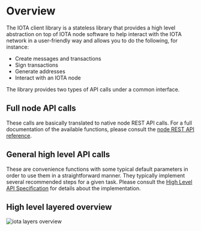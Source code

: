 # Overview

The IOTA client library is a stateless library that provides a high level
abstraction on top of IOTA node software to help interact with the IOTA network
in a user-friendly way and allows you to do the following, for instance:

- Create messages and transactions
- Sign transactions
- Generate addresses
- Interact with an IOTA node

The library provides two types of API calls under a common interface.

## Full node API calls

These calls are basically translated to native node REST API calls. For a full
documentation of the available functions, please consult the
[node REST API reference][Node REST API].

## General high level API calls 

These are convenience functions with some typical default parameters in order to
use them in a straightforward manner. They typically implement several
recommended steps for a given task. Please consult
the [High Level API Specification] for details about the implementation.

## High level layered overview

![iota layers overview](layered_overview.svg)

[Node REST API]:https://editor.swagger.io/?url=https://raw.githubusercontent.com/rufsam/protocol-rfcs/master/text/0026-rest-api/rest-api.yaml
[High Level API Specification]:../specs/README.md